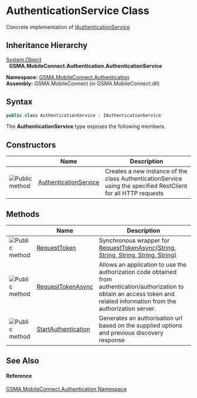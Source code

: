 AuthenticationService Class
===========================
Concrete implementation of [IAuthenticationService][1]


Inheritance Hierarchy
---------------------
[System.Object][2]  
  **GSMA.MobileConnect.Authentication.AuthenticationService**  

**Namespace:** [GSMA.MobileConnect.Authentication][3]  
**Assembly:** GSMA.MobileConnect (in GSMA.MobileConnect.dll)

Syntax
------

```csharp
public class AuthenticationService : IAuthenticationService
```

The **AuthenticationService** type exposes the following members.


Constructors
------------

                 | Name                       | Description                                                                                                    
---------------- | -------------------------- | -------------------------------------------------------------------------------------------------------------- 
![Public method] | [AuthenticationService][4] | Creates a new instance of the class AuthenticationService using the specified RestClient for all HTTP requests 


Methods
-------

                 | Name                     | Description                                                                                                                                                                     
---------------- | ------------------------ | ------------------------------------------------------------------------------------------------------------------------------------------------------------------------------- 
![Public method] | [RequestToken][5]        | Synchronous wrapper for [RequestTokenAsync(String, String, String, String, String)][6]                                                                                          
![Public method] | [RequestTokenAsync][7]   | Allows an application to use the authorization code obtained from authentication/authorization to obtain an access token and related information from the authorization server. 
![Public method] | [StartAuthentication][8] | Generates an authorisation url based on the supplied options and previous discovery response                                                                                    


See Also
--------

#### Reference
[GSMA.MobileConnect.Authentication Namespace][3]  

[1]: ../IAuthenticationService/README.md
[2]: http://msdn.microsoft.com/en-us/library/e5kfa45b
[3]: ../README.md
[4]: _ctor.md
[5]: RequestToken.md
[6]: ../IAuthenticationService/RequestTokenAsync.md
[7]: RequestTokenAsync.md
[8]: StartAuthentication.md
[9]: ../../_icons/Help.png
[Public method]: ../../_icons/pubmethod.gif "Public method"